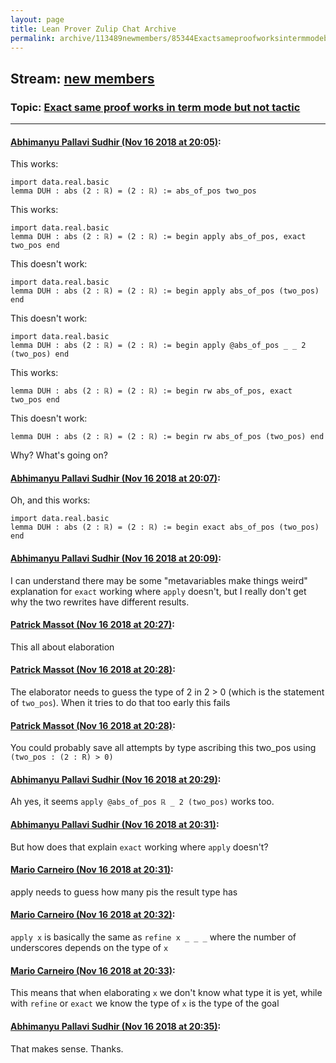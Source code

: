 ```yaml
---
layout: page
title: Lean Prover Zulip Chat Archive 
permalink: archive/113489newmembers/85344Exactsameproofworksintermmodebutnottactic.html
---
```


## Stream: [new members](index.html)
### Topic: [Exact same proof works in term mode but not tactic](85344Exactsameproofworksintermmodebutnottactic.html)

---

#### [Abhimanyu Pallavi Sudhir (Nov 16 2018 at 20:05)](https://leanprover.zulipchat.com/#narrow/stream/113489-new%20members/topic/Exact%20same%20proof%20works%20in%20term%20mode%20but%20not%20tactic/near/147838170):
This works:
```lean
import data.real.basic
lemma DUH : abs (2 : ℝ) = (2 : ℝ) := abs_of_pos two_pos
```
This works:
```lean
import data.real.basic
lemma DUH : abs (2 : ℝ) = (2 : ℝ) := begin apply abs_of_pos, exact two_pos end
```
This doesn't work:
```lean
import data.real.basic
lemma DUH : abs (2 : ℝ) = (2 : ℝ) := begin apply abs_of_pos (two_pos) end
```
This doesn't work:
```lean
import data.real.basic
lemma DUH : abs (2 : ℝ) = (2 : ℝ) := begin apply @abs_of_pos _ _ 2 (two_pos) end
```
This works:
```lean
lemma DUH : abs (2 : ℝ) = (2 : ℝ) := begin rw abs_of_pos, exact two_pos end
```
This doesn't work:
```lean
lemma DUH : abs (2 : ℝ) = (2 : ℝ) := begin rw abs_of_pos (two_pos) end
```
Why? What's going on?

#### [Abhimanyu Pallavi Sudhir (Nov 16 2018 at 20:07)](https://leanprover.zulipchat.com/#narrow/stream/113489-new%20members/topic/Exact%20same%20proof%20works%20in%20term%20mode%20but%20not%20tactic/near/147838350):
Oh, and this works: 

```lean
import data.real.basic
lemma DUH : abs (2 : ℝ) = (2 : ℝ) := begin exact abs_of_pos (two_pos) end
```

#### [Abhimanyu Pallavi Sudhir (Nov 16 2018 at 20:09)](https://leanprover.zulipchat.com/#narrow/stream/113489-new%20members/topic/Exact%20same%20proof%20works%20in%20term%20mode%20but%20not%20tactic/near/147838487):
I can understand there may be some "metavariables make things weird" explanation for `exact` working where `apply` doesn't, but I really don't get why the two rewrites have different results.

#### [Patrick Massot (Nov 16 2018 at 20:27)](https://leanprover.zulipchat.com/#narrow/stream/113489-new%20members/topic/Exact%20same%20proof%20works%20in%20term%20mode%20but%20not%20tactic/near/147839688):
This all about elaboration

#### [Patrick Massot (Nov 16 2018 at 20:28)](https://leanprover.zulipchat.com/#narrow/stream/113489-new%20members/topic/Exact%20same%20proof%20works%20in%20term%20mode%20but%20not%20tactic/near/147839772):
The elaborator needs to guess the type of 2 in 2 > 0 (which is the statement of `two_pos`). When it tries to do that too early this fails

#### [Patrick Massot (Nov 16 2018 at 20:28)](https://leanprover.zulipchat.com/#narrow/stream/113489-new%20members/topic/Exact%20same%20proof%20works%20in%20term%20mode%20but%20not%20tactic/near/147839801):
You could probably save all attempts by type ascribing this two_pos using `(two_pos : (2 : R) > 0)`

#### [Abhimanyu Pallavi Sudhir (Nov 16 2018 at 20:29)](https://leanprover.zulipchat.com/#narrow/stream/113489-new%20members/topic/Exact%20same%20proof%20works%20in%20term%20mode%20but%20not%20tactic/near/147839856):
Ah yes, it seems `apply @abs_of_pos ℝ _ 2 (two_pos)` works too.

#### [Abhimanyu Pallavi Sudhir (Nov 16 2018 at 20:31)](https://leanprover.zulipchat.com/#narrow/stream/113489-new%20members/topic/Exact%20same%20proof%20works%20in%20term%20mode%20but%20not%20tactic/near/147839979):
But how does that explain `exact` working where `apply` doesn't?

#### [Mario Carneiro (Nov 16 2018 at 20:31)](https://leanprover.zulipchat.com/#narrow/stream/113489-new%20members/topic/Exact%20same%20proof%20works%20in%20term%20mode%20but%20not%20tactic/near/147840032):
apply needs to guess how many pis the result type has

#### [Mario Carneiro (Nov 16 2018 at 20:32)](https://leanprover.zulipchat.com/#narrow/stream/113489-new%20members/topic/Exact%20same%20proof%20works%20in%20term%20mode%20but%20not%20tactic/near/147840095):
`apply x` is basically the same as `refine x _ _ _` where the number of underscores depends on the type of `x`

#### [Mario Carneiro (Nov 16 2018 at 20:33)](https://leanprover.zulipchat.com/#narrow/stream/113489-new%20members/topic/Exact%20same%20proof%20works%20in%20term%20mode%20but%20not%20tactic/near/147840125):
This means that when elaborating `x` we don't know what type it is yet, while with `refine` or `exact` we know the type of `x` is the type of the goal

#### [Abhimanyu Pallavi Sudhir (Nov 16 2018 at 20:35)](https://leanprover.zulipchat.com/#narrow/stream/113489-new%20members/topic/Exact%20same%20proof%20works%20in%20term%20mode%20but%20not%20tactic/near/147840325):
That makes sense. Thanks.

